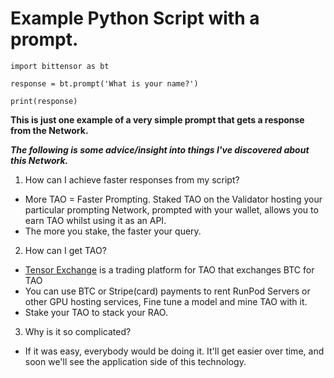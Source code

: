 # Example Python Script with a prompt.

```
import bittensor as bt

response = bt.prompt('What is your name?')

print(response)
```

**This is just one example of a very simple prompt that gets a response from the Network.**

***The following is some advice/insight into things I've discovered about this Network.***
1. How can I achieve faster responses from my script?
- More TAO = Faster Prompting. Staked TAO on the Validator hosting your particular prompting Network, prompted with your wallet, allows you to earn TAO whilst using it as an API.
- The more you stake, the faster your query.  

2. How can I get TAO?
- [Tensor Exchange](https://tensor.exchange/) is a trading platform for TAO that exchanges BTC for TAO
- You can use BTC or Stripe(card) payments to rent RunPod Servers or other GPU hosting services, Fine tune a model and mine TAO with it.
- Stake your TAO to stack your RAO.  

3. Why is it so complicated?
- If it was easy, everybody would be doing it. It'll get easier over time, and soon we'll see the application side of this technology.